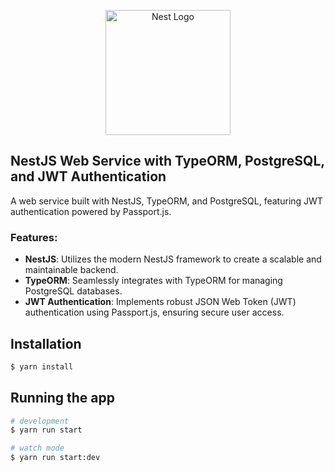 <p align="center">
  <a href="http://nestjs.com/" target="blank"><img src="https://nestjs.com/img/logo-small.svg" width="200" alt="Nest Logo" /></a>
</p>

[circleci-image]: https://img.shields.io/circleci/build/github/nestjs/nest/master?token=abc123def456
[circleci-url]: https://circleci.com/gh/nestjs/nest


## NestJS Web Service with TypeORM, PostgreSQL, and JWT Authentication

A web service built with NestJS, TypeORM, and PostgreSQL, featuring JWT authentication powered by Passport.js.

### Features:
- **NestJS**: Utilizes the modern NestJS framework to create a scalable and maintainable backend.
- **TypeORM**: Seamlessly integrates with TypeORM for managing PostgreSQL databases.
- **JWT Authentication**: Implements robust JSON Web Token (JWT) authentication using Passport.js, ensuring secure user access.

## Installation

```bash
$ yarn install
```

## Running the app

```bash
# development
$ yarn run start

# watch mode
$ yarn run start:dev

```

